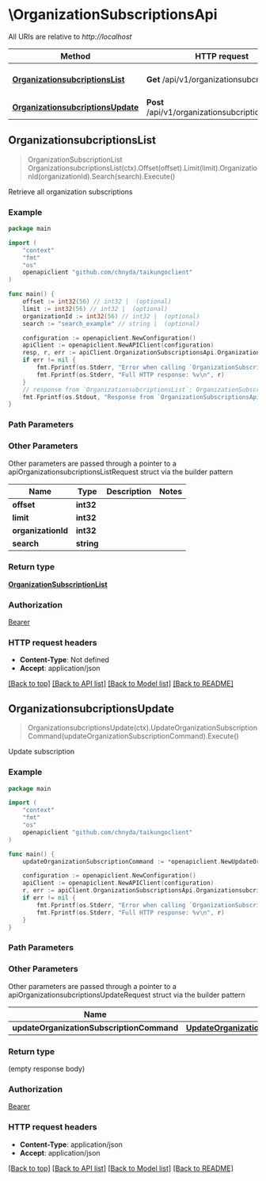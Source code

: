 # \OrganizationSubscriptionsApi

All URIs are relative to *http://localhost*

Method | HTTP request | Description
------------- | ------------- | -------------
[**OrganizationsubcriptionsList**](OrganizationSubscriptionsApi.md#OrganizationsubcriptionsList) | **Get** /api/v1/organizationsubcriptions | Retrieve all organization subscriptions
[**OrganizationsubcriptionsUpdate**](OrganizationSubscriptionsApi.md#OrganizationsubcriptionsUpdate) | **Post** /api/v1/organizationsubcriptions/update | Update subscription



## OrganizationsubcriptionsList

> OrganizationSubscriptionList OrganizationsubcriptionsList(ctx).Offset(offset).Limit(limit).OrganizationId(organizationId).Search(search).Execute()

Retrieve all organization subscriptions

### Example

```go
package main

import (
    "context"
    "fmt"
    "os"
    openapiclient "github.com/chnyda/taikungoclient"
)

func main() {
    offset := int32(56) // int32 |  (optional)
    limit := int32(56) // int32 |  (optional)
    organizationId := int32(56) // int32 |  (optional)
    search := "search_example" // string |  (optional)

    configuration := openapiclient.NewConfiguration()
    apiClient := openapiclient.NewAPIClient(configuration)
    resp, r, err := apiClient.OrganizationSubscriptionsApi.OrganizationsubcriptionsList(context.Background()).Offset(offset).Limit(limit).OrganizationId(organizationId).Search(search).Execute()
    if err != nil {
        fmt.Fprintf(os.Stderr, "Error when calling `OrganizationSubscriptionsApi.OrganizationsubcriptionsList``: %v\n", err)
        fmt.Fprintf(os.Stderr, "Full HTTP response: %v\n", r)
    }
    // response from `OrganizationsubcriptionsList`: OrganizationSubscriptionList
    fmt.Fprintf(os.Stdout, "Response from `OrganizationSubscriptionsApi.OrganizationsubcriptionsList`: %v\n", resp)
}
```

### Path Parameters



### Other Parameters

Other parameters are passed through a pointer to a apiOrganizationsubcriptionsListRequest struct via the builder pattern


Name | Type | Description  | Notes
------------- | ------------- | ------------- | -------------
 **offset** | **int32** |  | 
 **limit** | **int32** |  | 
 **organizationId** | **int32** |  | 
 **search** | **string** |  | 

### Return type

[**OrganizationSubscriptionList**](OrganizationSubscriptionList.md)

### Authorization

[Bearer](../README.md#Bearer)

### HTTP request headers

- **Content-Type**: Not defined
- **Accept**: application/json

[[Back to top]](#) [[Back to API list]](../README.md#documentation-for-api-endpoints)
[[Back to Model list]](../README.md#documentation-for-models)
[[Back to README]](../README.md)


## OrganizationsubcriptionsUpdate

> OrganizationsubcriptionsUpdate(ctx).UpdateOrganizationSubscriptionCommand(updateOrganizationSubscriptionCommand).Execute()

Update subscription

### Example

```go
package main

import (
    "context"
    "fmt"
    "os"
    openapiclient "github.com/chnyda/taikungoclient"
)

func main() {
    updateOrganizationSubscriptionCommand := *openapiclient.NewUpdateOrganizationSubscriptionCommand() // UpdateOrganizationSubscriptionCommand | 

    configuration := openapiclient.NewConfiguration()
    apiClient := openapiclient.NewAPIClient(configuration)
    r, err := apiClient.OrganizationSubscriptionsApi.OrganizationsubcriptionsUpdate(context.Background()).UpdateOrganizationSubscriptionCommand(updateOrganizationSubscriptionCommand).Execute()
    if err != nil {
        fmt.Fprintf(os.Stderr, "Error when calling `OrganizationSubscriptionsApi.OrganizationsubcriptionsUpdate``: %v\n", err)
        fmt.Fprintf(os.Stderr, "Full HTTP response: %v\n", r)
    }
}
```

### Path Parameters



### Other Parameters

Other parameters are passed through a pointer to a apiOrganizationsubcriptionsUpdateRequest struct via the builder pattern


Name | Type | Description  | Notes
------------- | ------------- | ------------- | -------------
 **updateOrganizationSubscriptionCommand** | [**UpdateOrganizationSubscriptionCommand**](UpdateOrganizationSubscriptionCommand.md) |  | 

### Return type

 (empty response body)

### Authorization

[Bearer](../README.md#Bearer)

### HTTP request headers

- **Content-Type**: application/json
- **Accept**: application/json

[[Back to top]](#) [[Back to API list]](../README.md#documentation-for-api-endpoints)
[[Back to Model list]](../README.md#documentation-for-models)
[[Back to README]](../README.md)


